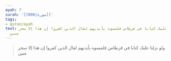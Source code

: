 ```yaml
---
ayah: 7
surah: '[[006|سورة]]'
tags:
- quran/ayah
text: ولو نزلنا عليك كتابا في قرطاس فلمسوه بأيديهم لقال الذين كفروا إن هذا إلا سحر
  مبين
---
```

> ولو نزلنا عليك كتابا في قرطاس فلمسوه بأيديهم لقال الذين كفروا إن هذا إلا سحر مبين
